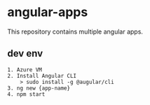 # angular-apps

This repository contains multiple angular apps.

## dev env
    1. Azure VM
    2. Install Angular CLI
        > sudo install -g @augular/cli
    3. ng new {app-name}
    4. npm start

